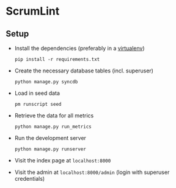 # ScrumLint

## Setup
* Install the dependencies (preferably in a [virtualenv](https://pypi.python.org/pypi/virtualenv/))

  `pip install -r requirements.txt`

* Create the necessary database tables (incl. superuser)

  `python manage.py syncdb`

* Load in seed data

  `pm runscript seed`
  
* Retrieve the data for all metrics

  `python manage.py run_metrics`

* Run the development server

  `python manage.py runserver`

* Visit the index page at `localhost:8000`
* Visit the admin at `localhost:8000/admin` (login with superuser credentials)
